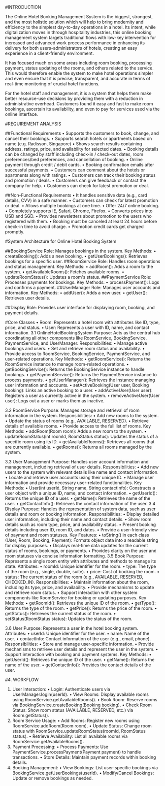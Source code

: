 #INTRODUCTION

  The Online Hotel Booking Management System is the biggest, strongest, and the most holistic solution which will help to bring modernity and efficiency to the simplest day-to-day operations in a hotel. Its intent, while digitalization moves in through hospitality industries, this online booking management system targets traditional flows with low-key intervention for increased and advanced work process performance in enhancing its delivery for both users-administrators of hotels, creating an easy experience in a client-friendly environment.
  
  It has focused much on some areas including room booking, processing payment, status updating of the rooms, and others related to the service. This would therefore enable the system to make hotel operations simpler and even ensure that it is precise, transparent, and accurate in terms of real-time monitoring of crucial hotel functions.
  
  For the hotel staff and management, it is a system that helps them make better resource-use decisions by providing them with a reduction in administrative overhead. Customers found it easy and fast to make room bookings, ascertain its availability, and even to pay for services used via the online interface.


#REQUIREMENT ANALYSIS

  ##Functional Requirements
    •	Supports the customers to book, change, and cancel their bookings.
    •	Supports search hotels or apartments based on name (e.g. Radisson, Singapore)
    •	Shows search results containing address, ratings, price, and availability for selected dates.
    •	Booking details can be changed by staff including check-in / check-out dates, room preferences/bed preferences, and cancellation of booking.
    •	Online payment through credit / debit cards.
    •	Booking confirmation emails after successful payments.
    •	Customers can comment about the hotels or apartments along with ratings.
    •	Customers can track their booking status and promotion / deals.
    •	Customers can give feedback or contact the company for help.
    •	Customers can check for latest promotion or deal.
  
  ##Non-Functional Requirements
    •	It handles sensitive data (e.g., card details, CVV) in a safe manner.
    •	Customers can check for latest promotion or deal.
    •	Allows multiple bookings at one time.
    •	Offer 24/7 online booking.
    •	Completely supports IE, Safari, Chrome, Firefox.
    •	Converts prices into USD and SGD.
    •	Provides newsletters about promotion to the users who registered with them.
    •	Booking must be canceled at least 24 hours before check-in time to avoid charge.
    •	Promotion credit cards get charged promptly.



#System Architecture for Online Hotel Booking System

  ##BookingService
      Role: Manages bookings in the system.
      Key Methods:
      •	createBooking(): Adds a new booking.
      •	getUserBookings(): Retrieves bookings for a specific user.
  ##RoomService
      Role: Handles room operations and status management.
      Key Methods:
      •	addRoom(): Adds a room to the system.
      •	getAvailableRooms(): Fetches available rooms.
      •	updateRoomStatus(): Updates a room's status.
  ##PaymentService
      Role: Processes payments for bookings.
      Key Methods:
      •	processPayment(): Logs and confirms a payment.
  ##UserManager
      Role: Manages user accounts and information.
      Key Methods:
      •	addUser(): Adds a new user.
      •	getUser(): Retrieves user details.
  
  ##Display
      Role: Provides user interface for displaying room, booking, and payment details.

#Core Classes
  •	Room: Represents a hotel room with attributes like ID, type, price, and status.
  •	User: Represents a user with ID, name, and contact information.
  3.1 OnlineHotelBookingSystem
    Purpose:
      Acts as the central hub coordinating all other components like RoomService, BookingService, PaymentService, and UserManager.
    Responsibilities:
      •	Manage active bookings and users.
      •	Set and retrieve room status and availability.
      •	Provide access to RoomService, BookingService, PaymentService, and user-related operations.
    Key Methods:
      •	getRoomService(): Returns the RoomService instance to manage room-related operations.
      •	getBookingService(): Returns the BookingService instance to handle bookings.
      •	getPaymentService(): Returns the PaymentService instance to process payments.
      •	getUserManager(): Retrieves the instance managing user information and accounts.
      •	setActiveBooking(User user, Booking booking): Links an active booking to a user.
      •	addActiveUser(User user): Registers a user as currently active in the system.
      •	removeActiveUser(User user): Logs out a user or marks them as inactive.

  3.2 RoomService
    Purpose:
      Manages storage and retrieval of room information in the system.
    Responsibilities:
      •	Add new rooms to the system.
      •	Update the status of rooms (e.g., AVAILABLE, RESERVED).
      •	Retrieve details of available rooms.
      •	Provide access to the full list of rooms.
    Key Methods:
      •	addRoom(Room room): Adds a new room to the system.
      •	updateRoomStatus(int roomId, RoomStatus status): Updates the status of a specific room using its ID.
      •	getAvailableRooms(): Retrieves all rooms that are currently available.
      •	getRooms(): Returns all rooms managed by the system.

  3.3 User Management
    Purpose:
      Handles user account information and management, including retrieval of user details.
    Responsibilities:
      •	Add new users to the system with relevant details like name and contact information.
      •	Locate and retrieve user accounts using their unique ID.
      •	Manage user information and provide necessary user-related functionalities.
    Key Methods:
      •	User(int userId, String name, String contactInfo): Constructs a user object with a unique ID, name, and contact information.
      •	getUserId(): Returns the unique ID of a user.
      •	getName(): Retrieves the name of the user.
      •	getContactInfo(): Retrieves the contact information of the user.
  3.4 Display
    Purpose:
      Handles the representation of system data, such as user details and room or booking information.
    Responsibilities:
      •	Display detailed user information, including their name and contact details.
      •	Show room details such as room type, price, and availability status.
      •	Present booking details including user ID, room ID, and dates.
      •	Provide a user-friendly view of payment and room statuses.
    Key Features:
      •	toString() in each class (User, Room, Booking, Payment): Formats object data into a readable string for display purposes.
      •	Displays real-time data updates for the current status of rooms, bookings, or payments.
      •	Provides clarity on the user and room statuses via concise information formatting.
  3.5 Book
    Purpose:
      Represents a single room entity with attributes and methods to manage its state.
    Attributes:
      •	roomId: Unique identifier for the room.
      •	type: The type of the room (e.g., single, double, suite).
      •	price: Cost of booking the room.
      •	status: The current status of the room (e.g., AVAILABLE, RESERVED, CHECKED_IN).
   Responsibilities:
      •	Maintain information about the room, including its type, price, and availability.
      •	Provide mechanisms to update and retrieve room status.
      •	Support interaction with other system components like RoomService for booking or updating purposes.
   Key Methods:
      •	getRoomId(): Retrieves the unique ID of the room.
      •	getType(): Returns the type of the room.
      •	getPrice(): Returns the price of the room.
      •	getStatus(): Retrieves the current status of the room.
      •	setStatus(RoomStatus status): Updates the status of the room.

  3.6 User
    Purpose:
      Represents a user in the hotel booking system.
    Attributes:
      •	userId: Unique identifier for the user.
      •	name: Name of the user.
      •	contactInfo: Contact information of the user (e.g., email, phone).
    Responsibilities:
      •	Store and manage user-specific information.
      •	Provide mechanisms to retrieve user details and represent the user in the system.
      •	Support interaction with booking and payment systems.
    Key Methods:
      •	getUserId(): Retrieves the unique ID of the user.
      •	getName(): Returns the name of the user.
      •	getContactInfo(): Provides the contact details of the user.

#4. WORKFLOW
  1. User Interaction:
    •	Login: Authenticate users via UserManager.login(userId).
    •	View Rooms: Display available rooms using RoomService.getAvailableRooms().
    •	Book Room: Reserve rooms via BookingService.createBooking(Booking booking).
    •	Check Room Status: Show room status (AVAILABLE, RESERVED, etc.) via Room.getStatus().
  2. Room Service Usage:
    •	Add Rooms: Register new rooms using RoomService.addRoom(Room room).
    •	Update Status: Change room status with RoomService.updateRoomStatus(roomId, RoomStatus status).
    •	Retrieve Availability: List all available rooms via RoomService.getAvailableRooms().
  3. Payment Processing:
    •	Process Payments: Use PaymentService.processPayment(Payment payment) to handle transactions.
    •	Store Details: Maintain payment records within booking details.
  4. Booking Management:
    •	View Bookings: List user-specific bookings via BookingService.getUserBookings(userId).
    •	Modify/Cancel Bookings: Update or remove bookings as needed.




